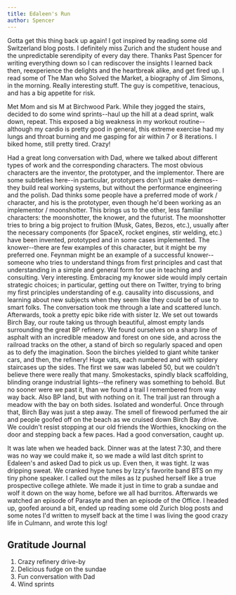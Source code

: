```yaml
---
title: Edaleen's Run
author: Spencer
---
```


Gotta get this thing back up again! I got inspired by reading some old Switzerland blog posts. I definitely miss Zurich and the student house and the unpredictable serendipity of every day there. Thanks Past Spencer for writing everything down so I can rediscover the insights I learned back then, reexperience the delights and the heartbreak alike, and get fired up.
I read some of The Man who Solved the Market, a biography of Jim Simons, in the morning. Really interesting stuff. The guy is competitive, tenacious, and has a big appetite for risk.

Met Mom and sis M at Birchwood Park. While they jogged the stairs, decided to do some wind sprints--haul up the hill at a dead sprint, walk down, repeat. This exposed a big weakness in my workout routine--although my cardio is pretty good in general, this extreme exercise had my lungs and throat burning and me gasping for air within 7 or 8 iterations. I biked home, still pretty tired. Crazy!

Had a great long conversation with Dad, where we talked about different types of work and the corresponding characters. The most obvious characters are the inventor, the prototyper, and the implementor. There are some subtleties here--in particular, prototypers don't just make demos--they build real working systems, but without the performance engineering and the polish. Dad thinks some people have a preferred mode of work / character, and his is the prototyper, even though he'd been working as an implementor / moonshotter. This brings us to the other, less familiar characters: the moonshotter, the knower, and the futurist. The moonshotter tries to bring a big project to fruition (Musk, Gates, Bezos, etc.), usually after the necessary components (for SpaceX, rocket engines, stir welding, etc.) have been invented, prototyped and in some cases implemented. The knower--there are few examples of this character, but it might be my preferred one. Feynman might be an example of a successful knower--someone who tries to understand things from first principles and cast that understanding in a simple and general form for use in teaching and consulting. Very interesting. Embracing my knower side would imply certain strategic choices; in particular, getting out there on Twitter, trying to bring my first principles understanding of e.g. causality into discussions, and learning about new subjects when they seem like they could be of use to smart folks. The conversation took me through a late and scattered lunch. Afterwards, took a pretty epic bike ride with sister Iz. We set out towards Birch Bay, our route taking us through beautiful, almost empty lands surrounding the great BP refinery. We found ourselves on a sharp line of asphalt with an incredible meadow and forest on one side, and across the railroad tracks on the other, a stand of birch so regularly spaced and open as to defy the imagination. Soon the birches yielded to giant white tanker cars, and then, the refinery! Huge vats, each numbered and with spidery staircases up the sides. The first we saw was labeled 50, but we couldn't believe there were really that many. Smokestacks, spindly black scaffolding, blinding orange industrial lights--the refinery was something to behold. But no sooner were we past it, than we found a trail I remembered from way way back. Also BP land, but with nothing on it. The trail just ran through a meadow with the bay on both sides. Isolated and wonderful. Once through that, Birch Bay was just a step away. The smell of firewood perfumed the air and people goofed off on the beach as we cruised down Birch Bay drive. We couldn't resist stopping at our old friends the Worthies, knocking on the door and stepping back a few paces. Had a good conversation, caught up.

It was late when we headed back. Dinner was at the latest 7:30, and there was no way we could make it, so we made a wild last ditch sprint to Edaleen's and asked Dad to pick us up. Even then, it was tight. Iz was dripping sweat. We cranked hype tunes by Izzy's favorite band BTS on my tiny phone speaker. I called out the miles as Iz pushed herself like a true prospective college athlete. We made it just in time to grab a sundae and wolf it down on the way home, before we all had burritos. Afterwards we watched an episode of Parasyte and then an episode of the Office. I headed up, goofed around a bit, ended up reading some old Zurich blog posts and some notes I'd written to myself back at the time I was living the good crazy life in Culmann, and wrote this log!

## Gratitude Journal
1. Crazy refinery drive-by
2. Delicious fudge on the sundae
3. Fun conversation with Dad
4. Wind sprints
